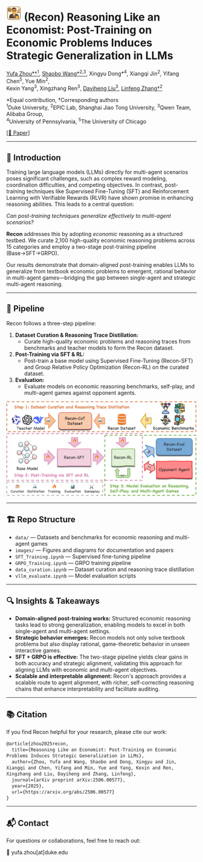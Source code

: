 # <img src="images/ai_economist.png" width="40" alt="AI Economist Icon" /> (Recon) Reasoning Like an Economist: Post-Training on Economic Problems Induces Strategic Generalization in LLMs
   
[Yufa Zhou*†<sup>1</sup>](https://masterzhou1.github.io/), [Shaobo Wang*<sup>2,3</sup>](https://gszfwsb.github.io/), Xingyu Dong*<sup>4</sup>, Xiangqi Jin<sup>2</sup>, Yifang Chen<sup>5</sup>, Yue Min<sup>2</sup>,   
Kexin Yang<sup>3</sup>, Xingzhang Ren<sup>3</sup>, [Dayiheng Liu<sup>3</sup>](https://dayihengliu.github.io/), [Linfeng Zhang†<sup>2</sup>](http://www.zhanglinfeng.tech/)

*Equal contribution, †Corresponding authors   
<sup>1</sup>Duke University, <sup>2</sup>EPIC Lab, Shanghai Jiao Tong University, <sup>3</sup>Qwen Team, Alibaba Group,   
<sup>4</sup>University of Pennsylvania, <sup>5</sup>The University of Chicago

[[📄 Paper]](https://arxiv.org/abs/2506.00577)  


---

## 📖 Introduction

Training large language models (LLMs) directly for multi-agent scenarios poses significant challenges, such as complex reward modeling, coordination difficulties, and competing objectives. In contrast, post-training techniques like Supervised Fine-Tuning (SFT) and Reinforcement Learning with Verifiable Rewards (RLVR) have shown promise in enhancing reasoning abilities. This leads to a central question:

*Can post-training techniques generalize effectively to multi-agent scenarios?*

**Recon** addresses this by adopting *economic* reasoning as a structured testbed. We curate 2,100 high-quality economic reasoning problems across 15 categories and employ a two-stage post-training pipeline (Base→SFT→GRPO).

Our results demonstrate that domain-aligned post-training enables LLMs to generalize from textbook economic problems to emergent, rational behavior in multi-agent games—bridging the gap between single-agent and strategic multi-agent reasoning.

---

## 🔄 Pipeline

Recon follows a three-step pipeline:

1. **Dataset Curation & Reasoning Trace Distillation:**
   - Curate high-quality economic problems and reasoning traces from benchmarks and teacher models to form the Recon dataset.
2. **Post-Training via SFT & RL:**
   - Post-train a base model using Supervised Fine-Tuning (Recon-SFT) and Group Relative Policy Optimization (Recon-RL) on the curated dataset.
3. **Evaluation:**
   - Evaluate models on economic reasoning benchmarks, self-play, and multi-agent games against opponent agents.

<p align="center">
  <img src="images/pipeline.png" width="800"/>
</p>

---

## 🏗️ Repo Structure

- `data/` — Datasets and benchmarks for economic reasoning and multi-agent games
- `images/` — Figures and diagrams for documentation and papers
- `SFT_Training.ipynb` — Supervised fine-tuning pipeline
- `GRPO_Training.ipynb` — GRPO training pipeline
- `data_curation.ipynb` — Dataset curation and reasoning trace distillation
- `vllm_evaluate.ipynb` — Model evaluation scripts

---

## 🔍 Insights & Takeaways

- **Domain-aligned post-training works:** Structured economic reasoning tasks lead to strong generalization, enabling models to excel in both single-agent and multi-agent settings.
- **Strategic behavior emerges:** Recon models not only solve textbook problems but also display rational, game-theoretic behavior in unseen interactive games.
- **SFT + GRPO is effective:** The two-stage pipeline yields clear gains in both accuracy and strategic alignment, validating this approach for aligning LLMs with economic and multi-agent objectives.
- **Scalable and interpretable alignment:** Recon's approach provides a scalable route to agent alignment, with richer, self-correcting reasoning chains that enhance interpretability and facilitate auditing.

---

## 📚 Citation

If you find Recon helpful for your research, please cite our work:

```
@article{zhou2025recon,
  title={Reasoning Like an Economist: Post-Training on Economic Problems Induces Strategic Generalization in LLMs},
  author={Zhou, Yufa and Wang, Shaobo and Dong, Xingyu and Jin, Xiangqi and Chen, Yifang and Min, Yue and Yang, Kexin and Ren, Xingzhang and Liu, Dayiheng and Zhang, Linfeng},
  journal={arXiv preprint arXiv:2506.00577},
  year={2025},
  url={https://arxiv.org/abs/2506.00577}
}
```

---

## 📬 Contact

For questions or collaborations, feel free to reach out:

📧 yufa.zhou[at]duke.edu








